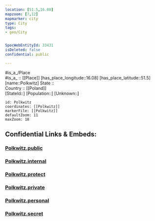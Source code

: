 ```yaml
---
location: [51.5,16.08] 
mapzoom: [7,12] 
mapmarker: city 
type: City
tags:
- geo/City


SpocWebEntityId: 33431
isDeleted: false
confidential: public

---
```

#is_a_/Place  
#is_a_ :: [[Place]] 
[has_place_longitude::16.08] 
[has_place_latitude::51.5] 
[name::Polkwitz] 
State ::  
Country :: [[Poland]]  
[StateId::] 
[Population::] 
[Unknown::] 


```leaflet
id: Polkwitz
coordinates: [[Polkwitz]] 
markerFile: [[Polkwitz]] 
defaultZoom: 11 
maxZoom: 18
```


## Confidential Links & Embeds: 

### [Polkwitz.public](/_public/\Earth\Continent\Europe\Europe~East\Poland\Provinces~Poland\Lower_Silesian\CityPolkwitz.public.md) 

### [Polkwitz.internal](/_internal/\Earth\Continent\Europe\Europe~East\Poland\Provinces~Poland\Lower_Silesian\CityPolkwitz.internal.md) 

### [Polkwitz.protect](/_protect/\Earth\Continent\Europe\Europe~East\Poland\Provinces~Poland\Lower_Silesian\CityPolkwitz.protect.md) 

### [Polkwitz.private](/_private/\Earth\Continent\Europe\Europe~East\Poland\Provinces~Poland\Lower_Silesian\CityPolkwitz.private.md) 

### [Polkwitz.personal](/_personal/\Earth\Continent\Europe\Europe~East\Poland\Provinces~Poland\Lower_Silesian\CityPolkwitz.personal.md) 

### [Polkwitz.secret](/_secret/\Earth\Continent\Europe\Europe~East\Poland\Provinces~Poland\Lower_Silesian\CityPolkwitz.secret.md)

